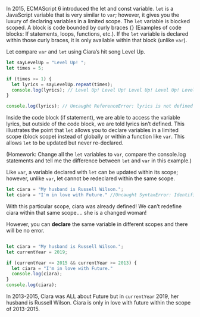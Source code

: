 In 2015, ECMAScript 6 introduced the let and const variable. `let` is a JavaScript variable that is very similar to `var`; however, it gives you the luxury of declaring variables in a limited scope. The `let` variable is blocked scoped. A block is code bounded by curly braces {} (Examples of code blocks: If statements, loops, functions, etc.). If the `let` variable is declared within those curly braces, it is only available within that block (unlike `var`). 

Let compare `var` and `let` using Ciara’s hit song Level Up.

```JavaScript
let sayLevelUp = "Level Up! ";
let times = 5;

if (times >= 1) {
  let lyrics = sayLevelUp.repeat(times);
  console.log(lyrics); // Level Up! Level Up! Level Up! Level Up! Level Up! 
}

console.log(lyrics); // Uncaught ReferenceError: lyrics is not defined
```

Inside the code block (if statement), we are able to access the variable lyrics, but outside of the code block, we are told lyrics isn’t defined. This illustrates the point that `let` allows you to declare variables in a limited scope (block scope) instead of globally or within a function like `var`. This allows `let` to be updated but never re-declared.

(Homework: Change all the `let` variables to `var`, compare the console.log statements and tell me the difference between `let` and `var` in this example.)


Like `var`, a variable declared with `let` can be updated within its scope; however, unlike `var`, let cannot be redeclared within the same scope.

```JavaScript
let ciara = "My husband is Russell Wilson.";
let ciara = "I'm in love with Future." //Uncaught SyntaxError: Identifier 'ciara' has already been declared
```

With this particular scope, ciara was already defined! We can’t redefine ciara within that same scope…. she is a changed woman!


However, you can <strong>declare</strong> the same variable in different scopes and there will be no error.

``` JavaScript

let ciara = "My husband is Russell Wilson.";
let currentYear = 2019;

if (currentYear <= 2015 && currentYear >= 2013) {
  let ciara = "I'm in love with Future."
  console.log(ciara);
}
console.log(ciara);
```

In 2013-2015, Ciara was ALL about Future but in `currentYear` 2019, her husband is Russell Wilson. Ciara is only in love with future within the scope of 2013-2015.
